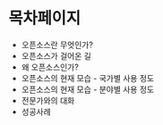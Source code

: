 # 목차페이지
* 오픈소스란 무엇인가?
* 오픈소스가 걸어온 길
* 왜 오픈소스인가?
* 오픈소스의 현재 모습 - 국가별 사용 정도
* 오픈소스의 현재 모습 - 분야별 사용 정도
* 전문가와의 대화
* 성공사례
